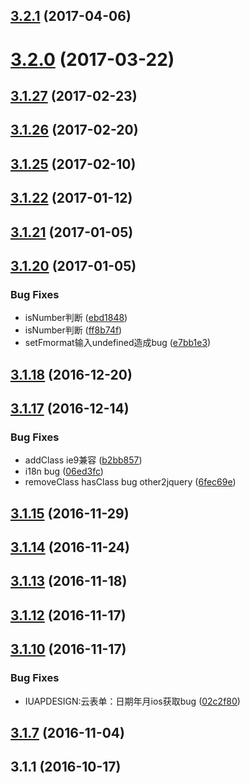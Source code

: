 <a name="3.2.1"></a>
## [3.2.1](https://github.com/iuap-design/tinper-sparrow/compare/v3.2.0...v3.2.1) (2017-04-06)



<a name="3.2.0"></a>
# [3.2.0](https://github.com/iuap-design/tinper-sparrow/compare/v3.1.27...v3.2.0) (2017-03-22)



<a name="3.1.27"></a>
## [3.1.27](https://github.com/iuap-design/tinper-sparrow/compare/v3.1.26...v3.1.27) (2017-02-23)



<a name="3.1.26"></a>
## [3.1.26](https://github.com/iuap-design/tinper-sparrow/compare/v3.1.25...v3.1.26) (2017-02-20)



<a name="3.1.25"></a>
## [3.1.25](https://github.com/iuap-design/tinper-sparrow/compare/v3.1.22...v3.1.25) (2017-02-10)



<a name="3.1.22"></a>
## [3.1.22](https://github.com/iuap-design/tinper-sparrow/compare/v3.1.21...v3.1.22) (2017-01-12)



<a name="3.1.21"></a>
## [3.1.21](https://github.com/iuap-design/tinper-sparrow/compare/v3.1.20...v3.1.21) (2017-01-05)



<a name="3.1.20"></a>
## [3.1.20](https://github.com/iuap-design/tinper-sparrow/compare/v3.1.19...v3.1.20) (2017-01-05)


### Bug Fixes

* isNumber判断 ([ebd1848](https://github.com/iuap-design/tinper-sparrow/commit/ebd1848))
* isNumber判断 ([ff8b74f](https://github.com/iuap-design/tinper-sparrow/commit/ff8b74f))
* setFmormat输入undefined造成bug ([e7bb1e3](https://github.com/iuap-design/tinper-sparrow/commit/e7bb1e3))



<a name="3.1.18"></a>
## [3.1.18](https://github.com/iuap-design/tinper-sparrow/compare/v3.1.17...v3.1.18) (2016-12-20)



<a name="3.1.17"></a>
## [3.1.17](https://github.com/iuap-design/tinper-sparrow/compare/v3.1.16...v3.1.17) (2016-12-14)


### Bug Fixes

* addClass ie9兼容 ([b2bb857](https://github.com/iuap-design/tinper-sparrow/commit/b2bb857))
* i18n bug ([06ed3fc](https://github.com/iuap-design/tinper-sparrow/commit/06ed3fc))
* removeClass hasClass bug other2jquery ([6fec69e](https://github.com/iuap-design/tinper-sparrow/commit/6fec69e))



<a name="3.1.15"></a>
## [3.1.15](https://github.com/iuap-design/tinper-sparrow/compare/v3.1.14...v3.1.15) (2016-11-29)



<a name="3.1.14"></a>
## [3.1.14](https://github.com/iuap-design/tinper-sparrow/compare/v3.1.13...v3.1.14) (2016-11-24)



<a name="3.1.13"></a>
## [3.1.13](https://github.com/iuap-design/tinper-sparrow/compare/v3.1.12...v3.1.13) (2016-11-18)



<a name="3.1.12"></a>
## [3.1.12](https://github.com/iuap-design/tinper-sparrow/compare/v3.1.10...v3.1.12) (2016-11-17)



<a name="3.1.10"></a>
## [3.1.10](https://github.com/iuap-design/tinper-sparrow/compare/v3.1.9...v3.1.10) (2016-11-17)


### Bug Fixes

* IUAPDESIGN:云表单：日期年月ios获取bug ([02c2f80](https://github.com/iuap-design/tinper-sparrow/commit/02c2f80))



<a name="3.1.7"></a>
## [3.1.7](https://github.com/iuap-design/tinper-sparrow/compare/v3.1.1...v3.1.7) (2016-11-04)



<a name="3.1.1"></a>
## 3.1.1 (2016-10-17)



